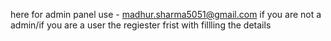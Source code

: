 here for admin panel use - madhur.sharma5051@gmail.com
if you are not a admin/if you are a user the regiester frist with fillling the details
